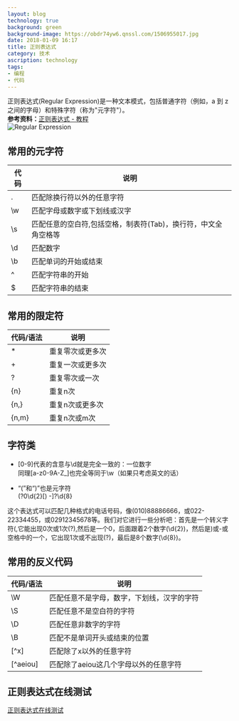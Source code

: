 ```yaml
---
layout: blog
technology: true
background: green
background-image: https://obdr74yw6.qnssl.com/1506955017.jpg
date: 2018-01-09 16:17
title: 正则表达式
category: 技术
ascription: technology
tags:
- 编程
- 代码
---
```


正则表达式(Regular Expression)是一种文本模式，包括普通字符（例如，a 到 z 之间的字母）和特殊字符（称为"元字符"）。  
**参考资料：**[正则表达式 - 教程](http://www.runoob.com/regexp/regexp-tutorial.html)  
![Regular Expression](https://obdr74yw6.qnssl.com/image/UyCjDaZwAsPXamRWcNsyVBJInaW9MI6xrIoirCYA.jpeg)  
## **常用的元字符**

| 代码 | 说明 |
| -------- | -------- |
| .	 | 匹配除换行符以外的任意字符|
|\w| 匹配字母或数字或下划线或汉字|
|\s	| 匹配任意的空白符,包括空格，制表符(Tab)，换行符，中文全角空格等|
|\d	| 匹配数字|
|\b	| 匹配单词的开始或结束|
|^  |	匹配字符串的开始|
|$	| 匹配字符串的结束|
## **常用的限定符**
|代码/语法	|说明|
|-----|---------|
|	* |重复零次或更多次|
|+	|重复一次或更多次|
|?	|重复零次或一次|
|{n}	|重复n次|
|{n,}	|重复n次或更多次|
|{n,m}|	重复n次或m次|
## **字符类**
* [0-9]代表的含意与\d就是完全一致的：一位数字  
同理[a-z0-9A-Z_]也完全等同于\w（如果只考虑英文的话）  

* “(”和“)”也是元字符  
\(?0\d{2}[) -]?\d{8}  

这个表达式可以匹配几种格式的电话号码，像(010)88886666，或022-22334455，或02912345678等。我们对它进行一些分析吧：首先是一个转义字符(,它能出现0次或1次(?),然后是一个0，后面跟着2个数字(\d{2})，然后是)或-或空格中的一个，它出现1次或不出现(?)，最后是8个数字(\d{8})。  

## **常用的反义代码**

|代码/语法	|说明|
|-----|------|
|\W	|匹配任意不是字母，数字，下划线，汉字的字符|
|\S|	匹配任意不是空白符的字符|
|\D	|匹配任意非数字的字符|
|\B|	匹配不是单词开头或结束的位置|
|[^x]	|匹配除了x以外的任意字符|
|[^aeiou]	|匹配除了aeiou这几个字母以外的任意字符|
## **正则表达式在线测试**
[正则表达式在线测试](https://c.runoob.com/front-end/854)